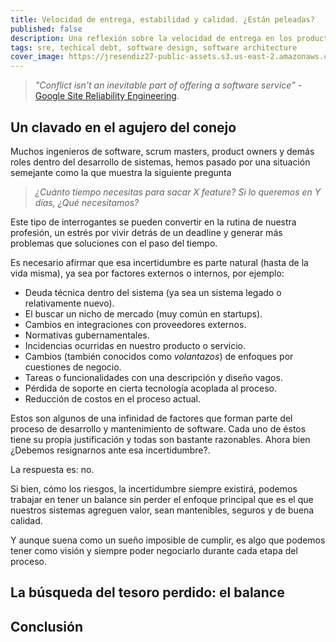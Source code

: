 ```yaml
---
title: Velocidad de entrega, estabilidad y calidad. ¿Están peleadas?
published: false
description: Una reflexión sobre la velocidad de entrega en los productos de sofware y su relación con la calidad y estabilidad.
tags: sre, techical debt, software design, software architecture
cover_image: https://jresendiz27-public-assets.s3.us-east-2.amazonaws.com/SRE-Posts/EmbracingRisk/image.jpg
---
```


> _"Conflict isn't an inevitable part of offering a software service"_ - [Google Site Reliability Engineering](https://landing.google.com/sre/sre-book/chapters/introduction/).

## Un clavado en el agujero del conejo

Muchos ingenieros de software, scrum masters, product owners y demás roles dentro del desarrollo de sistemas, hemos pasado por una situación
semejante como la que muestra la siguiente pregunta
> _¿Cuánto tiempo necesitas para sacar X feature?_ 
> _Si lo queremos en Y días, ¿Qué necesitamos?_

Este tipo de interrogantes se pueden convertir en la rutina de nuestra profesión, un estrés por vivir detrás de un deadline y generar más 
problemas que soluciones con el paso del tiempo.

Es necesario afirmar que esa incertidumbre es parte natural (hasta de la vida misma), ya sea por factores externos o internos, por ejemplo:

* Deuda técnica dentro del sistema (ya sea un sistema legado o relativamente nuevo).
* El buscar un nicho de mercado (muy común en startups).
* Cambios en integraciones con proveedores externos.
* Normativas gubernamentales.
* Incidencias ocurridas en nuestro producto o servicio.
* Cambios (también conocidos como _volantazos_) de enfoques por cuestiones de negocio.
* Tareas o funcionalidades con una descripción y diseño vagos.
* Pérdida de soporte en cierta tecnología acoplada al proceso.
* Reducción de costos en el proceso actual.

Estos son algunos de una infinidad de factores que forman parte del proceso de desarrollo y mantenimiento de software. Cada uno de éstos 
tiene su propia justificación y todas son bastante razonables. Ahora bien ¿Debemos resignarnos ante esa incertidumbre?.

La respuesta es: no.

Si bien, cómo los riesgos, la incertidumbre siempre existirá, podemos trabajar en tener un balance sin perder el enfoque principal
que es el que nuestros sistemas agreguen valor, sean mantenibles, seguros y de buena calidad. 

Y aunque suena como un sueño imposible de cumplir, es algo que podemos tener como visión y siempre poder negociarlo durante cada
etapa del proceso. 

## La búsqueda del tesoro perdido: el balance



## Conclusión
